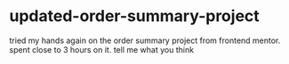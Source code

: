 # updated-order-summary-project
tried my hands again on the order summary project from frontend mentor. spent close to 3 hours on it. tell me what you think

